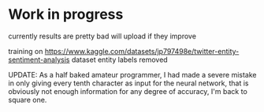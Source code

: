 # Work in progress

currently results are pretty bad will upload if they improve

training on https://www.kaggle.com/datasets/jp797498e/twitter-entity-sentiment-analysis dataset
entity labels removed



UPDATE: As a half baked amateur programmer, I had made a severe mistake in only giving every tenth character as input for the neural network, that is obviously not enough information for any degree of accuracy, I'm back to square one.

